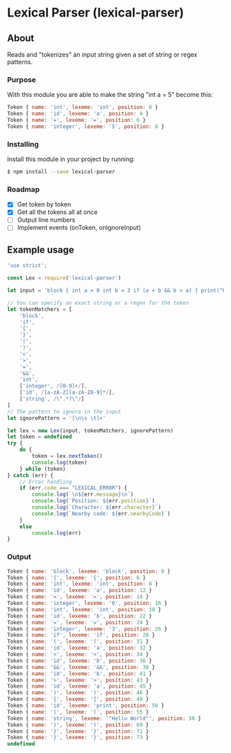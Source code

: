 # Lexical Parser (lexical-parser)

## About

Reads and "tokenizes" an input string given a set of string or regex patterns.

### Purpose

With this module you are able to make the string "int a = 5" become this:
```js
Token { name: 'int', lexeme: 'int', position: 0 }
Token { name: 'id', lexeme: 'a', position: 4 }
Token { name: '=', lexeme: '=', position: 6 }
Token { name: 'integer', lexeme: '5', position: 8 }
```

### Installing
 Install this module in your project by running:

```bash
$ npm install --save lexical-parser
```

### Roadmap

- [X] Get token by token
- [X] Get all the tokens all at once
- [ ] Output line numbers
- [ ] Implement events (onToken, onIgnoreInput)

## Example usage

```js
'use strict';

const Lex = require('lexical-parser')

let input = 'block { int a = 0 int b = 3 if (a < b && b > a) { print("Hello World") } }'

// You can specify an exact string or a regex for the token
let tokenMatchers = [
	'block',
	'if',
	'{',
	'}',
	'(',
	')',
	'<',
	'>',
	'=',
	'&&',
	'int',
	['integer', /[0-9]+/],
	['id', /[a-zA-Z][a-zA-Z0-9]*/],
	['string', /\".*?\"/]
]
// The pattern to ignore in the input
let ignorePattern = '[\n\s \t]+'

let lex = new Lex(input, tokenMatchers, ignorePattern)
let token = undefined
try {
	do {
		token = lex.nextToken()
		console.log(token)
	} while (token)
} catch (err) {
	// Error handling
	if (err.code === "LEXICAL_ERROR") {
		console.log(`\n${err.message}\n`)
		console.log(`Position: ${err.position}`)
		console.log(`Character: ${err.character}`)
		console.log(`Nearby code: ${err.nearbyCode}`)
	}
	else
		console.log(err)
}
```
### Output
```js
Token { name: 'block', lexeme: 'block', position: 0 }
Token { name: '{', lexeme: '{', position: 6 }
Token { name: 'int', lexeme: 'int', position: 8 }
Token { name: 'id', lexeme: 'a', position: 12 }
Token { name: '=', lexeme: '=', position: 14 }
Token { name: 'integer', lexeme: '0', position: 16 }
Token { name: 'int', lexeme: 'int', position: 18 }
Token { name: 'id', lexeme: 'b', position: 22 }
Token { name: '=', lexeme: '=', position: 24 }
Token { name: 'integer', lexeme: '3', position: 26 }
Token { name: 'if', lexeme: 'if', position: 28 }
Token { name: '(', lexeme: '(', position: 31 }
Token { name: 'id', lexeme: 'a', position: 32 }
Token { name: '<', lexeme: '<', position: 34 }
Token { name: 'id', lexeme: 'b', position: 36 }
Token { name: '&&', lexeme: '&&', position: 38 }
Token { name: 'id', lexeme: 'b', position: 41 }
Token { name: '>', lexeme: '>', position: 43 }
Token { name: 'id', lexeme: 'a', position: 45 }
Token { name: ')', lexeme: ')', position: 46 }
Token { name: '{', lexeme: '{', position: 48 }
Token { name: 'id', lexeme: 'print', position: 50 }
Token { name: '(', lexeme: '(', position: 55 }
Token { name: 'string', lexeme: '"Hello World"', position: 56 }
Token { name: ')', lexeme: ')', position: 69 }
Token { name: '}', lexeme: '}', position: 71 }
Token { name: '}', lexeme: '}', position: 73 }
undefined
```


